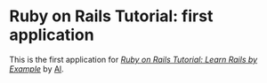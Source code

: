 # Ruby on Rails Tutorial: first application

This is the first application for [*Ruby on Rails Tutorial: Learn Rails by Example*](http://alboyd.com) by [Al](http://alboyd.com).


